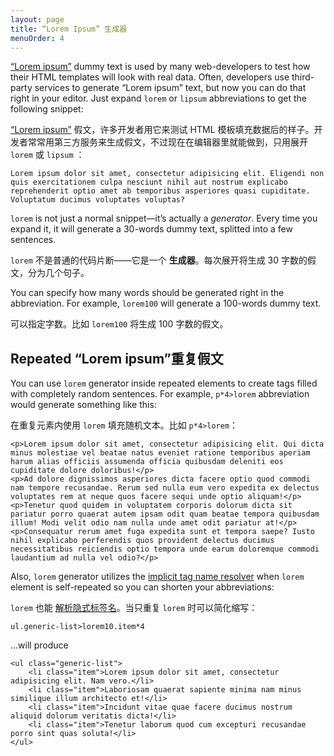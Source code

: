 ```yaml
---
layout: page
title: “Lorem Ipsum” 生成器
menuOrder: 4
---
```

[“Lorem ipsum”](http://www.lipsum.com) dummy text is used by many web-developers to test how their HTML templates will look with real data. Often, developers use third-party services to generate “Lorem ipsum” text, but now you can do that right in your editor. Just expand `lorem` or `lipsum` abbreviations to get the following snippet:

[“Lorem ipsum”](http://www.lipsum.com) 假文，许多开发者用它来测试 HTML 模板填充数据后的样子。开发者常常用第三方服务来生成假文，不过现在在编辑器里就能做到，只用展开 `lorem` 或 `lipsum` ：

	Lorem ipsum dolor sit amet, consectetur adipisicing elit. Eligendi non quis exercitationem culpa nesciunt nihil aut nostrum explicabo reprehenderit optio amet ab temporibus asperiores quasi cupiditate. Voluptatum ducimus voluptates voluptas?

`lorem` is not just a normal snippet—it’s actually a _generator_. Every time you expand it, it will generate a 30-words dummy text, splitted into a few sentences.

`lorem` 不是普通的代码片断——它是一个 **生成器**。每次展开将生成 30 字数的假文，分为几个句子。

You can specify how many words should be generated right in the abbreviation. For example, `lorem100` will generate a 100-words dummy text.

可以指定字数。比如 `lorem100` 将生成 100 字数的假文。

## Repeated “Lorem ipsum”重复假文

You can use `lorem` generator inside repeated elements to create tags filled with completely random sentences. For example, `p*4>lorem` abbreviation would generate something like this:

在重复元素内使用 `lorem` 填充随机文本。比如 `p*4>lorem`：

	<p>Lorem ipsum dolor sit amet, consectetur adipisicing elit. Qui dicta minus molestiae vel beatae natus eveniet ratione temporibus aperiam harum alias officiis assumenda officia quibusdam deleniti eos cupiditate dolore doloribus!</p>
	<p>Ad dolore dignissimos asperiores dicta facere optio quod commodi nam tempore recusandae. Rerum sed nulla eum vero expedita ex delectus voluptates rem at neque quos facere sequi unde optio aliquam!</p>
	<p>Tenetur quod quidem in voluptatem corporis dolorum dicta sit pariatur porro quaerat autem ipsam odit quam beatae tempora quibusdam illum! Modi velit odio nam nulla unde amet odit pariatur at!</p>
	<p>Consequatur rerum amet fuga expedita sunt et tempora saepe? Iusto nihil explicabo perferendis quos provident delectus ducimus necessitatibus reiciendis optio tempora unde earum doloremque commodi laudantium ad nulla vel odio?</p>

Also, `lorem` generator utilizes the [implicit tag name resolver](/abbreviations/implicit-names/) when `lorem` element is self-repeated so you can shorten your abbreviations:

`lorem` 也能 [解析隐式标签名](/abbreviations/implicit-names/)。当只重复 `lorem` 时可以简化缩写：

`ul.generic-list>lorem10.item*4`

...will produce

	<ul class="generic-list">
		<li class="item">Lorem ipsum dolor sit amet, consectetur adipisicing elit. Nam vero.</li>
		<li class="item">Laboriosam quaerat sapiente minima nam minus similique illum architecto et!</li>
		<li class="item">Incidunt vitae quae facere ducimus nostrum aliquid dolorum veritatis dicta!</li>
		<li class="item">Tenetur laborum quod cum excepturi recusandae porro sint quas soluta!</li>
	</ul>


